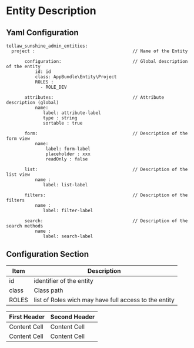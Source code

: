 # Entity Description

## Yaml Configuration

```
tellaw_sunshine_admin_entities:
  project :                                     // Name of the Entity
       
       configuration:                           // Global description of the entity
           id: id
           class: AppBundle\Entity\Project
           ROLES :
             - ROLE_DEV

       attributes:                              // Attribute description (global)
           name:
              label: attribute-label
              type : string
              sortable : true

       form:                                    // Description of the form view
           name:
               label: form-label
               placeholder : xxx
               readOnly : false

       list:                                    // Description of the list view
           name :
              label: list-label

       filters:                                 // Description of the filters
           name :
              label: filter-label

       search:                                  // Description of the search methods
           name :
              label: search-label
```

## Configuration Section

 
 | Item  | Description |
 | ----- | ----------- |
 | id    | identifier of the entity |
 | class | Class path |
 | ROLES | list of Roles wich may have full access to the entity |
 

| First Header  | Second Header |
| ------------- | ------------- |
| Content Cell  | Content Cell  |
| Content Cell  | Content Cell  |
